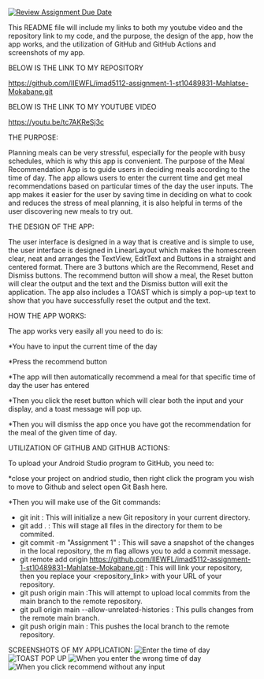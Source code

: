 [![Review Assignment Due Date](https://classroom.github.com/assets/deadline-readme-button-22041afd0340ce965d47ae6ef1cefeee28c7c493a6346c4f15d667ab976d596c.svg)](https://classroom.github.com/a/70UuwkKC)

This README file will include my links to both my youtube video and the repository link to my code, and the purpose, the design of the app, how the app works, and the utilization of GitHub and GitHub Actions and screenshots of my app.

BELOW IS THE LINK TO MY REPOSITORY

https://github.com/IIEWFL/imad5112-assignment-1-st10489831-Mahlatse-Mokabane.git

BELOW IS THE LINK TO MY YOUTUBE VIDEO

https://youtu.be/tc7AKReSj3c

THE PURPOSE:

Planning meals can be very stressful, especially for the people with busy schedules, which is why this app is convenient. The purpose of the Meal Recommendation App is to guide users in deciding meals according to the time of day. The app allows users to enter the current time and get meal recommendations based on particular times of the day the user inputs. The app makes it easier for the user by saving time in deciding on what to cook and reduces the stress of meal planning, it is also helpful in terms of the user discovering new meals to try out.

THE DESIGN OF THE APP:

The user interface is designed in a way that is creative and is simple to use, the user interface is designed in LinearLayout which makes the homescreen clear, neat and arranges the TextView, EditText and Buttons in a straight and centered format. There are 3 buttons which are the Recommend, Reset and Dismiss buttons. The recommend button will show a meal, the Reset button will clear the output and the text and the Dismiss button will exit the application. The app also includes a TOAST which is simply a pop-up text to show that you have successfully reset the output and the text. 

HOW THE APP WORKS:

The app works very easily all you need to do is:

*You have to input the current time of the day 

*Press the recommend button 

*The app will then automatically recommend a meal for that specific time of day the user has entered

*Then you click the reset button which will clear both the input and your display, and a toast message will pop up.

*Then you will dismiss the app once you have got the recommendation for the meal of the given time of day.

UTILIZATION OF GITHUB AND GITHUB ACTIONS:

To upload your Android Studio program to GitHub, you need to:

*close your project on andriod studio, then right click the program you wish to move to Github and select open Git Bash here.

*Then you will make use of the Git commands:
* git init : This will initialize a new Git repository in your current directory.
* git add . : This will stage all files in the directory for them to be commited.
* git commit -m "Assignment 1" : This will save a snapshot of the changes in the local repository, the m flag allows you to add a commit message.
* git  remote add origin https://github.com/IIEWFL/imad5112-assignment-1-st10489831-Mahlatse-Mokabane.git : This will link your repository, then you replace your <repository_link> with your URL of your repository.
* git push origin main :This will attempt to upload local commits from the main branch to the remote repository.
* git pull origin main --allow-unrelated-histories : This pulls changes from the remote main branch.
* git push origin main : This pushes the local branch to the remote repository.

SCREENSHOTS OF MY APPLICATION:
![Enter the time of day](https://github.com/user-attachments/assets/5a059f37-4f92-44e3-bae3-1cbc5a65ac20)
![TOAST POP UP](https://github.com/user-attachments/assets/0e1b0bc6-184b-4502-8991-58e4403ec692)
![When you enter the wrong time of day](https://github.com/user-attachments/assets/cae82a91-7abc-490c-a768-4475d93427a7)
![When you click recommend without any input](https://github.com/user-attachments/assets/de52c7f8-bd89-4c8e-b06b-b1516e4c3809)






